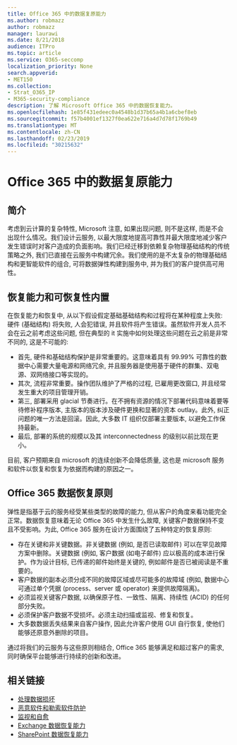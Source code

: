 ```yaml
---
title: Office 365 中的数据复原能力
ms.author: robmazz
author: robmazz
manager: laurawi
ms.date: 8/21/2018
audience: ITPro
ms.topic: article
ms.service: O365-seccomp
localization_priority: None
search.appverid:
- MET150
ms.collection:
- Strat_O365_IP
- M365-security-compliance
description: 了解 Microsoft Office 365 中的数据恢复能力。
ms.openlocfilehash: 1e85f431edeec0a4548b1d37b65a4b1a6cbef8eb
ms.sourcegitcommit: f57b4001ef1327f0ea622e716a4d7d78f1769b49
ms.translationtype: MT
ms.contentlocale: zh-CN
ms.lasthandoff: 02/23/2019
ms.locfileid: "30215632"
---
```

# <a name="data-resiliency-in-office-365"></a>Office 365 中的数据复原能力

## <a name="introduction"></a>简介
考虑到云计算的复杂特性, Microsoft 注意, 如果出现问题, 则不是这样, 而是不会出现什么情况。我们设计云服务, 以最大限度地提高可靠性并最大限度地减少客户发生错误时对客户造成的负面影响。我们已经迁移到依赖复杂物理基础结构的传统策略之外, 我们已直接在云服务中构建冗余。我们使用的是不太复杂的物理基础结构和更智能软件的组合, 可将数据弹性构建到服务中, 并为我们的客户提供高可用性。 

## <a name="resiliency-and-recoverability-are-built-in"></a>恢复能力和可恢复性内置 
在恢复能力和恢复中, 从以下假设假定基础基础结构和过程将在某种程度上失败: 硬件 (基础结构) 将失败, 人会犯错误, 并且软件将产生错误。虽然软件开发人员不会在云之前考虑这些问题, 但在典型的 it 实施中如何处理这些问题在云之前是非常不同的, 这是不可能的: 
- 首先, 硬件和基础结构保护是非常重要的。这意味着具有 99.99% 可靠性的数据中心需要大量电源和网络冗余, 并且服务器是使用基于硬件的群集、双电源、双网络接口等实现的。 
- 其次, 流程非常重要。操作团队维护了严格的过程, 已雇用更改窗口, 并且经常发生重大的项目管理开销。 
- 第三, 部署采用 glacial 节奏进行。在不拥有资源的情况下部署代码意味着要等待修补程序版本, 主版本的版本涉及硬件更换和显著的资本 outlay。此外, 纠正问题的唯一方法是回滚。因此, 大多数 IT 组织仅部署主要版本, 以避免工作保持最新。 
- 最后, 部署的系统的规模以及其 interconnectedness 的级别以前比现在更小。 

目前, 客户预期来自 microsoft 的连续创新不会降低质量, 这也是 microsoft 服务和软件以恢复和恢复为依据而构建的原因之一。 

## <a name="office-365-data-resiliency-principles"></a>Office 365 数据恢复原则 
弹性是指基于云的服务经受某些类型的故障的能力, 但从客户的角度来看功能完全正常。数据恢复意味着无论 Office 365 中发生什么故障, 关键客户数据保持不变且不受影响。为此, Office 365 服务在设计方面围绕了五种特定的恢复原则: 
- 存在关键和非关键数据。非关键数据 (例如, 是否已读取邮件) 可以在罕见故障方案中删除。关键数据 (例如, 客户数据 (如电子邮件) 应以极高的成本进行保护。作为设计目标, 已传递的邮件始终是关键的, 例如邮件是否已被阅读是不重要的。 
- 客户数据的副本必须分成不同的故障区域或尽可能多的故障域 (例如, 数据中心可通过单个凭据 (process、server 或 operator) 来提供故障隔离)。 
- 必须监视关键客户数据, 以确保原子性、一致性、隔离、持续性 (ACID) 的任何部分失败。 
- 必须保护客户数据不受损坏。必须主动扫描或监视、修复和恢复。 
- 大多数数据丢失结果来自客户操作, 因此允许客户使用 GUI 自行恢复, 使他们能够还原意外删除的项目。 
 
通过将我们的云服务与这些原则相结合, Office 365 能够满足和超过客户的需求, 同时确保平台能够进行持续的创新和改进。 

## <a name="related-links"></a>相关链接

- [处理数据损坏](office-365-dealing-with-data-corruption.md)
- [恶意软件和勒索软件防护](office-365-malware-and-ransomware-protection.md)
- [监视和自愈](office-365-monitoring-and-self-healing.md)
- [Exchange 数据恢复能力](office-365-exchange-data-resiliency.md)
- [SharePoint 数据恢复能力](office-365-sharepoint-data-resiliency.md)
